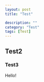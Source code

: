 ```yaml
---
layout: post
title: "Test"

description: ""
category: "Test"
tags: [Test]
---
```

## Test2
### Test3

Hello!
